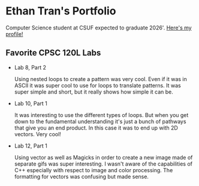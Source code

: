 # Ethan Tran's Portfolio

Computer Science student at CSUF expected to graduate 2026'.
[Here's my profile!](https://github.com/svtethan)

## Favorite CPSC 120L Labs
* Lab 8, Part 2
  
  Using nested loops to create a pattern was very cool. Even if it was in ASCII it was super cool to use for loops to translate patterns. It was super simple and short, but it really shows how simple it can be.

* Lab 10, Part 1

  It was interesting to use the different types of loops. But when you get down to the fundamental understanding it's just a bunch of pathways that give you an end product. In this case it was to end up with 2D vectors. Very cool!

* Lab 12, Part 1

  Using vector as well as Magicks in order to create a new image made of separate gifs was super interesting. I wasn't aware of the capabilities of C++ especially with respect to image and color processing. The formatting for vectors was confusing but made sense.
